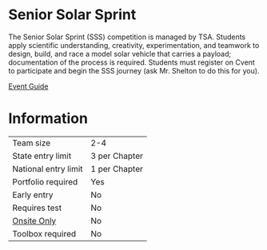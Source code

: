 # Senior Solar Sprint

The Senior Solar Sprint (SSS) competition is managed by TSA.
Students apply scientific understanding, creativity, experimentation, and teamwork to design, build, and race a model solar
vehicle that carries a payload; documentation of the process
is required. Students must register on Cvent to participate and
begin the SSS journey (ask Mr. Shelton to do this for you).

[Event Guide](https://lwsd.sharepoint.com/:b:/r/sites/GR-JHS-TechnologyStudentAssociation-SCA/Shared%20Documents/23-24/Competition/Event%20Guides/HS%20-%20Senior%20Solar%20Sprint.pdf)

# Information

|                        |               |
| ---------------------- | ------------- |
| Team size              | 2-4           |
| State entry limit      | 3 per Chapter |
| National entry limit   | 1 per Chapter |
| Portfolio required     | Yes           |
| Early entry            | No            |
| Requires test          | No            |
| [Onsite Only](/#terms) | No            |
| Toolbox required       | No            |
